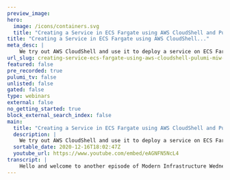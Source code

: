 ```yaml
---
preview_image:
hero:
  image: /icons/containers.svg
  title: "Creating a Service in ECS Fargate using AWS CloudShell and Pulumi | MIW 2020-12-16"
title: "Creating a Service in ECS Fargate using AWS CloudShell..."
meta_desc: |
    We try out AWS CloudShell and use it to deploy a service on ECS Fargate using Pulumi in this week's episode of Modern Infrastructure Wednesday.
url_slug: creating-service-ecs-fargate-using-aws-cloudshell-pulumi-miw-20201216
featured: false
pre_recorded: true
pulumi_tv: false
unlisted: false
gated: false
type: webinars
external: false
no_getting_started: true
block_external_search_index: false
main:
  title: "Creating a Service in ECS Fargate using AWS CloudShell and Pulumi | MIW 2020-12-16"
  description: |
    We try out AWS CloudShell and use it to deploy a service on ECS Fargate using Pulumi in this week's episode of Modern Infrastructure Wednesday.  Today's example is in Python, but Pulumi makes it easy to stand up infrastructure in your favorite languages including TypeScript, JavaScript, C#, and Go - saving time over legacy tools like CloudFormation and Hashicorp Terraform.  https://www.pulumi.com/docs/get-started/?utm_campaign=PulumiTV&utm_source=youtube.com&utm_medium=video
  sortable_date: 2020-12-16T18:02:47Z
  youtube_url: https://www.youtube.com/embed/eAGNFN5NcL4
transcript: |
    Hello and welcome to another episode of Modern Infrastructure Wednesday. I'm your host, Li Zen. Today we're going to be exploring Aws S new feature that they launched at Reinvent clouds shell. And so here I have a cloud shell terminal open uh in my browser and we've already got ahead and installed Pulumi, I ran, you know, this curl command. Let me actually, but my font size a little bit here. Um Just a little bit extra. There we go. So hopefully that's easier to see. Uh Yeah, so already installed Pulumi and um already set up my access token. So I'm not gonna show you that part since I don't want to reveal my axis tokens. Uh And then we're gonna go and see how easy it is to actually just get Fargate running uh using this thing. So um in the Pulumi examples, Ribo, there's tons of different examples. Lots of alibi examples. I'm gonna use the one I just had opened uh Aws Py Fargate. So I can actually just copy this and let's make it directory uh I four G and we should be able to just run Pulumi new against uh that URL and So this will actually uh create a new project for us based on that example, we call this uh cloud show for gate um DEV and that's pretty much it. Uh And so this will actually go ahead and do everything else we need. Uh There's already Python uh installed in the cloud show environment. So I don't have to bother doing that. Uh Pulumi takes care of the rest in terms of installing all the dependencies as you can see, scrolling across the screen. Uh right now and then after this, uh we're gonna run Pulumi up and you'll notice I didn't set up my AWS credentials uh or anything along those lines, we're just gonna go ahead and run this thing and actually, you know, it all just works out of the box because everything's already set up in our environment. So we don't have to fill it with credentials or anything like that and away it goes. Um And so you can see it's creating our ECs cluster along with everything else that's needed for the example to run. Let's take a quick look at what's in the example. Um You know, it actually talks about uh we kind of skip through all this stuff and, and so now it's creating this part, it's gonna create a load balancer for us as the actual service end point uh to talk to. Uh And then we can actually go access that end point to see uh that it's actually working. So we'll do that. Um And then also just take a quick look at the code uh while that update is running. So you can see in the code uh that, you know, all this is doing is uh creating the VPC, creating the subnets, uh creating the load balancer, the target group, uh a role. And then also finally the task, the task definition with the service. Um and you can see kind of over here, uh you know, we're still uh creating uh the load balancer. Uh but kind of all these things are all part of that example. We didn't have to even pop up in the code or look at anything like Pulumi just again is taking care of all of this infrastructure for us. Um And it's working seamlessly with clouds shell. So one of the cool things is, you know, if you want to have a persistent environment in Aws with Pulumi installed, uh So you don't have to, you know, make sure you're using the right profile or using the right um you know, set up or anything like that. Like it's, it's gonna be the right account because you're kind of uh logged into that one via your Clouds shell console. Um And ideally, you know, it'll, it'll have been set up with the right permissions and everything ahead of time. So kind of, you don't have to worry about, you know, if you're deploying from your DEV environment for example, if you're actually deploying to the right DEV environment. So, for example, in this case, I'm logged into our DEV environment uh where I'm, I'm uh executing this. Uh It's taking a little bit longer than it's expecting. So let's a little wait a little bit longer. Let's go back and take a look, uh more of the code and see kind of what else it's doing here. Uh So beside, you know, creating the BBC and the security group for that VPC, um and then I, I mentioned kind of the, the, the load balance. So that's the part we're, we're waiting on right now. Um One of the things we also do here is uh set up this task uh that actually just uses this container image uh engine X. Uh And so if we, if we go back here, um And then it's like, obviously don't do anything here with that. But if you wanted, uh what you could do is you could create your own Docker file, use the Pulumi Docker provider, uh create that image and then feed that all the way through here. And then, and then reference that image uh you know, as a, as an image you've uploaded to, you know, Docker hub or, or ECR or somewhere uh that you're hosting. So it looks like it's all done. Uh Let's copy this and actually see that this worked. Uh So if we go to uh that URL, uh I guess it's still probably loading double check this. Uh So it should wait, maybe like another second. Um I wonder if somehow uh there we go, just do a refresh and it's all done and ready to go. So, proving that it's a live demo. It's actually for real. Um But yeah, like super easy, right? Like all I did was fire our cloud shell install. Pulumi uh was able to just clone that example by running Pulumi new against this repo. There's like I said, tons of examples in here. If you haven't explored them before, lots of Aws ones in multiple languages. Um I didn't have to really set up anything and it all just worked out of the box and they got an engine X service running on ecs in three minutes, two minutes plus the set up time. Anyways, I hope you enjoy this episode of Modern Infrastructure Wednesday. Make sure you hit that like and subscribe button and we'll see you next week on modern infrastructure Wednesday. Thanks a lot.
---
```

